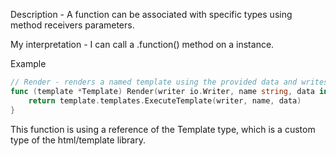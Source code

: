 Description - A function can be associated with specific types using method receivers parameters.

My interpretation - I can call a .function() method on a instance.

Example

```go
// Render - renders a named template using the provided data and writes the result to the io.Writer
func (template *Template) Render(writer io.Writer, name string, data interface{}) error {
    return template.templates.ExecuteTemplate(writer, name, data)
}
```

This function is using a reference of the Template type, which is a custom type of the html/template library.
